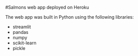 #Salmons web app deployed on Heroku

The web app was built in Python using the following libraries:
* streamlit
* pandas
* numpy
* scikit-learn
* pickle
